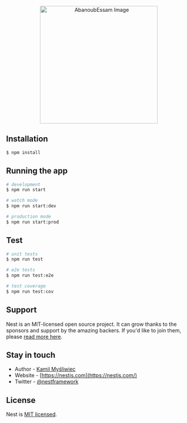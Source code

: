 <p align="center">
  <a href="https://www.linkedin.com/in/abanoub-essam-1b4a31b7/" target="blank"><img src="https://avatars3.githubusercontent.com/u/29267368?s=400&u=51d89972ff96d2b7f519c5824837302d6b524bbb&v=4" width="320" alt="AbanoubEssam Image" /></a>
</p>

## Installation

```bash
$ npm install
```

## Running the app

```bash
# development
$ npm run start

# watch mode
$ npm run start:dev

# production mode
$ npm run start:prod
```

## Test

```bash
# unit tests
$ npm run test

# e2e tests
$ npm run test:e2e

# test coverage
$ npm run test:cov
```

## Support

Nest is an MIT-licensed open source project. It can grow thanks to the sponsors and support by the amazing backers. If you'd like to join them, please [read more here](https://docs.nestjs.com/support).

## Stay in touch

- Author - [Kamil Myśliwiec](https://kamilmysliwiec.com)
- Website - [https://nestjs.com](https://nestjs.com/)
- Twitter - [@nestframework](https://twitter.com/nestframework)

## License

  Nest is [MIT licensed](LICENSE).
